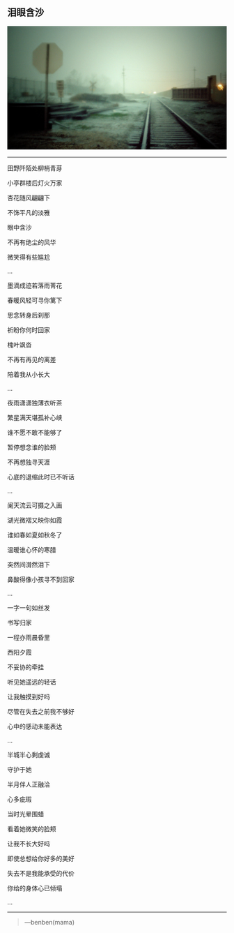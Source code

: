 泪眼含沙
---
![](/assets/351504-106.jpg)

---
田野阡陌处柳梢青芽

小亭群楼后灯火万家

杏花随风翩翩下

不饰平凡的淡雅

眼中含沙

不再有绝尘的风华

微笑得有些尴尬

...

墨滴成迹若落雨菁花

春暖风轻可寻你篱下

思念转身后刹那

祈盼你何时回家

槐叶飒沓

不再有再见的离差

陪着我从小长大

...

夜雨潇潇独薄衣听茶

繁星满天堪孤补心峡

谁不愿不敢不能够了

暂停想念谁的脸颊

不再想独寻天涯

心底的退缩此时已不听话

...

阑天流云可摄之入画

湖光微褶又映你如霞

谁如春如夏如秋冬了

温暖谁心怀的寒腊

突然间潸然泪下

鼻酸得像小孩寻不到回家

...

一字一句如丝发

书写归家

一程亦雨晨昏里

西阳夕霞

不妥协的牵挂

听见她遥远的轻话

让我触摸到好吗

尽管在失去之前我不够好

心中的感动未能表达

...

半城半心剩虔诚

守护于她

半月伴人正融洽

心多疵瑕

当时光晕围蜡

看着她微笑的脸颊

让我不长大好吗

即使总想给你好多的美好

失去不是我能承受的代价

你给的身体心已倾塌

...

---
>—benben(mama)